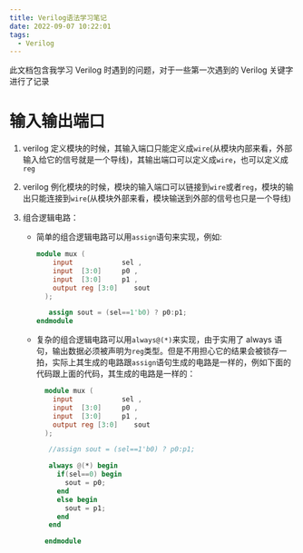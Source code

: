 ```yaml
---
title: Verilog语法学习笔记
date: 2022-09-07 10:22:01
tags:
  - Verilog
---
```


此文档包含我学习 Verilog 时遇到的问题，对于一些第一次遇到的 Verilog 关键字进行了记录

# 输入输出端口

1. verilog 定义模块的时候，其输入端口只能定义成`wire`(从模块内部来看，外部输入给它的信号就是一个导线)，其输出端口可以定义成`wire`，也可以定义成`reg`
2. verilog 例化模块的时候，模块的输入端口可以链接到`wire`或者`reg`，模块的输出只能连接到`wire`(从模块外部来看，模块输送到外部的信号也只是一个导线)
3. 组合逻辑电路：

   - 简单的组合逻辑电路可以用`assign`语句来实现，例如:

     ```verilog
     module mux (
         input            sel ,
         input  [3:0]     p0 ,
         input  [3:0]     p1 ,
         output reg [3:0]    sout
       );

        assign sout = (sel==1'b0) ? p0:p1;
     endmodule
     ```

   - 复杂的组合逻辑电路可以用`always@(*)`来实现，由于实用了 always 语句，输出数据必须被声明为`reg`类型。但是不用担心它的结果会被锁存一拍，实际上其生成的电路跟`assign`语句生成的电路是一样的，例如下面的代码跟上面的代码，其生成的电路是一样的：

     ```verilog
       module mux (
         input            sel ,
         input  [3:0]     p0 ,
         input  [3:0]     p1 ,
         output reg [3:0]    sout
       );

        //assign sout = (sel==1'b0) ? p0:p1;

        always @(*) begin
          if(sel==0) begin
            sout = p0;
          end
          else begin
            sout = p1;
          end
        end

       endmodule
     ```
